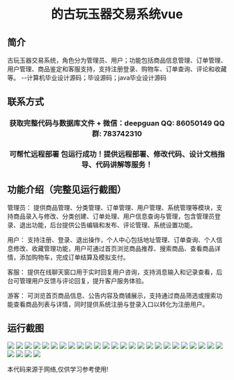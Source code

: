<p><h1 align="center">的古玩玉器交易系统vue</h1></p>

## 简介
古玩玉器交易系统，角色分为管理员、用户；功能包括商品信息管理、订单管理、用户管理、商品鉴定和客服支持，支持注册登录、购物车、订单查询、评论和收藏等。    --计算机毕业设计源码；毕设源码；java毕业设计源码


## 联系方式
<p><h3 align="center">获取完整代码与数据库文件 + 微信：deepguan QQ: 86050149 QQ群: 783742310</h3></p>
<p><h3 align="center">可帮忙远程部署 包运行成功！提供远程部署、修改代码、设计文档指导、代码讲解等服务！</h3></p>

## 功能介绍（完整见运行截图）
管理员： 提供商品管理、分类管理、订单管理、用户管理、系统管理等模块，支持商品录入与修改、分类创建、订单处理、用户信息查询与管理，包含管理员登录、退出功能，后台提供公告编辑和发布、评论管理、系统设置功能。

用户： 支持注册、登录、退出操作，个人中心包括地址管理、订单查询、个人信息修改、收藏管理功能，用户可通过首页浏览商品推荐、搜索商品、查看商品详情，添加购物车，完成订单结算及模拟支付。

客服： 提供在线聊天窗口用于实时回复用户咨询，支持消息输入和记录查看，后台可管理用户反馈与评论回复，提升客户服务体验。

游客： 可浏览首页商品信息、公告内容及商铺展示，支持通过商品筛选或搜索功能查看商品列表与详情，同时提供系统注册与登录入口以转化为注册用户。


## 运行截图
![](img/001.jpg)
![](img/002.jpg)
![](img/003.jpg)
![](img/004.jpg)
![](img/005.jpg)
![](img/006.jpg)
![](img/007.jpg)
![](img/008.jpg)
![](img/009.jpg)
![](img/010.jpg)
![](img/011.jpg)
![](img/012.jpg)
![](img/013.jpg)
![](img/014.jpg)
![](img/015.jpg)
![](img/016.jpg)
![](img/017.jpg)
![](img/018.jpg)
![](img/019.jpg)
![](img/020.jpg)
![](img/021.jpg)
![](img/022.jpg)
![](img/023.jpg)
![](img/024.jpg)
![](img/025.jpg)
![](img/026.jpg)
![](img/027.jpg)
![](img/028.jpg)
![](img/029.jpg)

<p>本代码来源于网络,仅供学习参考使用!</p>
